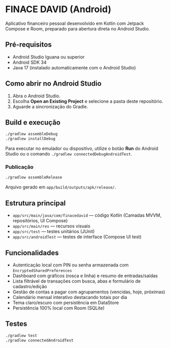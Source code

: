 # FINACE DAVID (Android)

Aplicativo financeiro pessoal desenvolvido em Kotlin com Jetpack Compose e Room, preparado para abertura direta no Android Studio.

## Pré-requisitos

- Android Studio Iguana ou superior
- Android SDK 34
- Java 17 (instalado automaticamente com o Android Studio)

## Como abrir no Android Studio

1. Abra o Android Studio.
2. Escolha **Open an Existing Project** e selecione a pasta deste repositório.
3. Aguarde a sincronização do Gradle.

## Build e execução

```bash
./gradlew assembleDebug
./gradlew installDebug
```

Para executar no emulador ou dispositivo, utilize o botão **Run** do Android Studio ou o comando `./gradlew connectedDebugAndroidTest`.

### Publicação

```bash
./gradlew assembleRelease
```

Arquivo gerado em `app/build/outputs/apk/release/`.

## Estrutura principal

- `app/src/main/java/com/finacedavid` — código Kotlin (Camadas MVVM, repositórios, UI Compose)
- `app/src/main/res` — recursos visuais
- `app/src/test` — testes unitários (JUnit)
- `app/src/androidTest` — testes de interface (Compose UI test)

## Funcionalidades

- Autenticação local com PIN ou senha armazenada com `EncryptedSharedPreferences`
- Dashboard com gráficos (rosca e linha) e resumo de entradas/saídas
- Lista filtrável de transações com busca, abas e formulário de cadastro/edição
- Gestão de contas a pagar com agrupamentos (vencidas, hoje, próximas)
- Calendário mensal interativo destacando totais por dia
- Tema claro/escuro com persistência em DataStore
- Persistência 100% local com Room (SQLite)

## Testes

```bash
./gradlew test
./gradlew connectedAndroidTest
```

